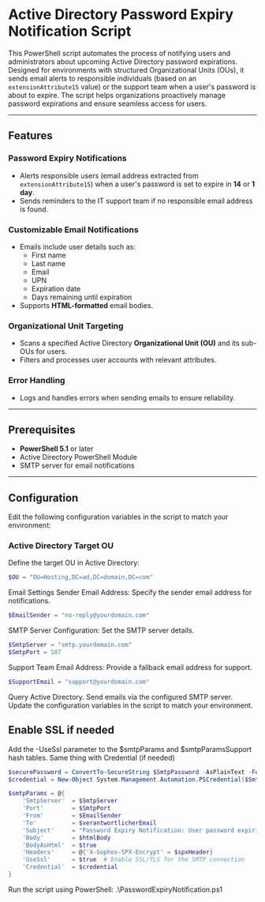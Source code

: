 # Active Directory Password Expiry Notification Script

This PowerShell script automates the process of notifying users and administrators about upcoming Active Directory password expirations. Designed for environments with structured Organizational Units (OUs), it sends email alerts to responsible individuals (based on an `extensionAttribute15` value) or the support team when a user's password is about to expire. The script helps organizations proactively manage password expirations and ensure seamless access for users.

---

## Features

### **Password Expiry Notifications**
- Alerts responsible users (email address extracted from `extensionAttribute15`) when a user's password is set to expire in **14** or **1 day**.
- Sends reminders to the IT support team if no responsible email address is found.

### **Customizable Email Notifications**
- Emails include user details such as:
  - First name
  - Last name
  - Email
  - UPN
  - Expiration date
  - Days remaining until expiration
- Supports **HTML-formatted** email bodies.


### **Organizational Unit Targeting**
- Scans a specified Active Directory **Organizational Unit (OU)** and its sub-OUs for users.
- Filters and processes user accounts with relevant attributes.

### **Error Handling**
- Logs and handles errors when sending emails to ensure reliability.

---

## Prerequisites

- **PowerShell 5.1** or later
- Active Directory PowerShell Module
- SMTP server for email notifications

---

## Configuration

Edit the following configuration variables in the script to match your environment:

### **Active Directory Target OU**
Define the target OU in Active Directory:
```powershell
$OU = "OU=Hosting,DC=ad,DC=domain,DC=com"
```
Email Settings
Sender Email Address: Specify the sender email address for notifications.
```powershell
$EmailSender = "no-reply@yourdomain.com"
```
SMTP Server Configuration: Set the SMTP server details.
```powershell
$SmtpServer = "smtp.yourdomain.com"
$SmtpPort = 587
```
Support Team Email Address: Provide a fallback email address for support.
```powershell
$SupportEmail = "support@yourdomain.com"
```
Query Active Directory.
Send emails via the configured SMTP server.
Update the configuration variables in the script to match your environment.

## Enable SSL if needed
Add the -UseSsl parameter to the $smtpParams and $smtpParamsSupport hash tables.
Same thing with Credential (if needed)

```powershell
$securePassword = ConvertTo-SecureString $SmtpPassword -AsPlainText -Force
$credential = New-Object System.Management.Automation.PSCredential($SmtpUsername, $securePassword)

$smtpParams = @{
    'SmtpServer'  = $SmtpServer
    'Port'        = $SmtpPort
    'From'        = $EmailSender
    'To'          = $verantwortlicherEmail
    'Subject'     = "Password Expiry Notification: User password expiring in $daysToExpiry days"
    'Body'        = $htmlBody
    'BodyAsHtml'  = $true
    'Headers'     = @{'X-Sophos-SPX-Encrypt' = $spxHeader}
    'UseSsl'      = $true  # Enable SSL/TLS for the SMTP connection
    'Credential'  = $credential
}
```
Run the script using PowerShell:
.\PasswordExpiryNotification.ps1
